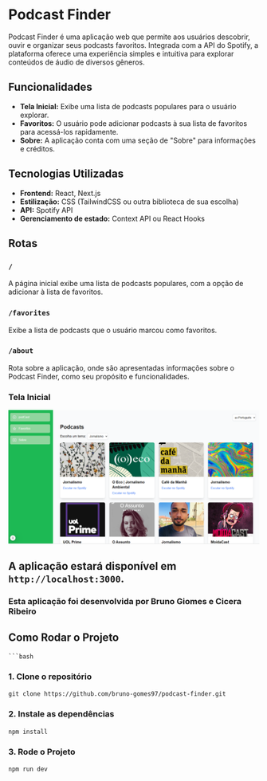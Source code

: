# Podcast Finder

Podcast Finder é uma aplicação web que permite aos usuários descobrir, ouvir e organizar seus podcasts favoritos. Integrada com a API do Spotify, a plataforma oferece uma experiência simples e intuitiva para explorar conteúdos de áudio de diversos gêneros.

## Funcionalidades

- **Tela Inicial:** Exibe uma lista de podcasts populares para o usuário explorar.
- **Favoritos:** O usuário pode adicionar podcasts à sua lista de favoritos para acessá-los rapidamente.
- **Sobre:** A aplicação conta com uma seção de "Sobre" para informações e créditos.

## Tecnologias Utilizadas

- **Frontend:** React, Next.js
- **Estilização:** CSS (TailwindCSS ou outra biblioteca de sua escolha)
- **API:** Spotify API
- **Gerenciamento de estado:** Context API ou React Hooks

## Rotas

### `/`
A página inicial exibe uma lista de podcasts populares, com a opção de adicionar à lista de favoritos.

### `/favorites`
Exibe a lista de podcasts que o usuário marcou como favoritos.

### `/about`
Rota sobre a aplicação, onde são apresentadas informações sobre o Podcast Finder, como seu propósito e funcionalidades.

### Tela Inicial
![Tela Inicial](./components/atomic/assets/image/podcast.PNG)


## A aplicação estará disponível em `http://localhost:3000`.

### Esta aplicação foi desenvolvida por Bruno Giomes e Cicera Ribeiro

## Como Rodar o Projeto

    ```bash
### 1. Clone o repositório
    git clone https://github.com/bruno-gomes97/podcast-finder.git

### 2. Instale as dependências
    npm install

### 3. Rode o Projeto
    npm run dev



 

